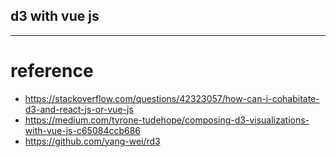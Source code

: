 
## d3 with vue js
---

# reference
* https://stackoverflow.com/questions/42323057/how-can-i-cohabitate-d3-and-react-js-or-vue-js
* https://medium.com/tyrone-tudehope/composing-d3-visualizations-with-vue-js-c65084ccb686
* https://github.com/yang-wei/rd3
